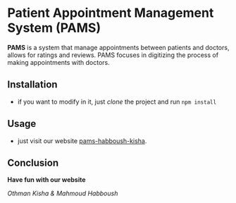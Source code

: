 # Patient Appointment Management System (PAMS)

**PAMS** is a system that manage appointments between patients and doctors, allows for ratings and reviews. PAMS focuses in digitizing the process of making appointments with doctors.

## Installation

- if you want to modify in it, just _clone_ the project and run `npm install`

## Usage

- just visit our website [pams-habboush-kisha](https://pams-habboush-kisha.azurewebsites.net).

## Conclusion

**Have fun with our website**

_Othman Kisha & Mahmoud Habboush_
